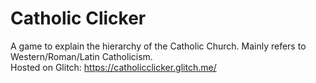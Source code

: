 # Catholic Clicker
A game to explain the hierarchy of the Catholic Church. Mainly refers to Western/Roman/Latin Catholicism.
<br>
Hosted on Glitch: https://catholicclicker.glitch.me/
